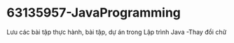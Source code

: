 # 63135957-JavaProgramming
Lưu các bài tập thực hành, bài tập, dự án trong Lập trình Java
-Thay đổi chữ 